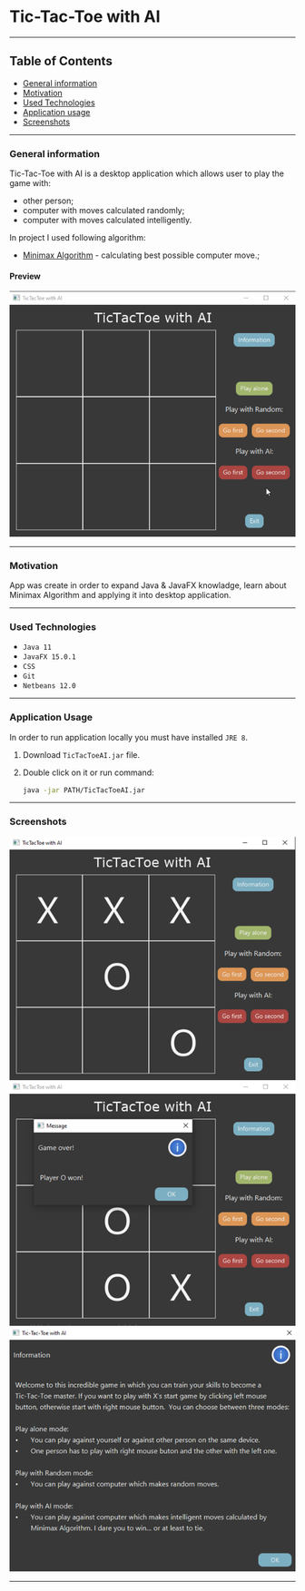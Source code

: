 # Tic-Tac-Toe with AI
---

## Table of Contents
* [General information](#general-information)
* [Motivation](#motivation)
* [Used Technologies](#used-technologies)
* [Application usage](#application-usage)
* [Screenshots](#screenshots)

---

### General information

Tic-Tac-Toe with AI is a desktop application which allows user to play the game with:
* other person;
* computer with moves calculated randomly;
* computer with moves calculated intelligently.

In project I used following algorithm:

* <a href="https://en.wikipedia.org/wiki/Minimax">Minimax Algorithm</a> - calculating best possible computer move.;

#### Preview

<img src="https://github.com/KKofta/Tic-Tac-Toe-AI/blob/main/Preview/Preview.gif">

---

### Motivation

App was create in order to expand Java & JavaFX knowladge, learn about Minimax Algorithm and applying it into desktop application. 

---

### Used Technologies
* `Java 11`
* `JavaFX 15.0.1`
* `CSS`
* `Git`
* `Netbeans 12.0`

---

### Application Usage
In order to run application locally you must have installed `JRE 8`. 

1. Download `TicTacToeAI.jar` file. 

2. Double click on it or run command: 
    ```bash
    java -jar PATH/TicTacToeAI.jar
    ```

---

### Screenshots

<img src="https://github.com/KKofta/Tic-Tac-Toe-AI/blob/main/Preview/View.png">
<img src="https://github.com/KKofta/Tic-Tac-Toe-AI/blob/main/Preview/Message.png">
<img src="https://github.com/KKofta/Tic-Tac-Toe-AI/blob/main/Preview/Information.png">

---
